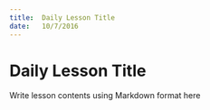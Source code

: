 ```yaml
---
title:  Daily Lesson Title
date:   10/7/2016
---
```


# Daily Lesson Title

Write lesson contents using Markdown format here